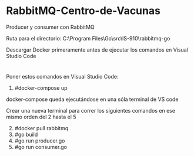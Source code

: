 # RabbitMQ-Centro-de-Vacunas

Producer y consumer con RabbitMQ


Ruta para el directorio: C:\Program Files\Go\src\IS-910\rabbitmq-go


Descargar Docker primeramente antes de ejecutar los comandos en Visual Studio Code

#

Poner estos comandos en Visual Studio Code:


1.  #docker-compose up


docker-compose queda ejecutándose en una sóla terminal de VS code


Crear una nueva terminal para correr los siguientes comandos en ese mismo orden del 2 hasta el 5


2.  #docker pull rabbitmq
3.  #go build
4.  #go run producer.go
5.  #go run consumer.go

